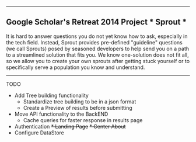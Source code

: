 ---------------------------------------------------------------
Google Scholar's Retreat 2014 Project * Sprout *
---------------------------------------------------------------
It is hard to answer questions you do not yet know how to ask, especially in the tech field. Instead, Sprout provides pre-defined "guideline" questions (we call Sprouts) posed by seasoned developers to help send you on a path to a streamlined solution that fits you. We know one-solution does not fit all, so we allow you to create your own sprouts after getting stuck yourself or to specifically serve a population you know and understand.

---------------------------------------------------------------

TODO
* Add Tree building functionality
    + Standardize tree building to be in a json format
    + Create a Preview of results before submitting
* Move API functionality to the BackEND
	+ Cache queries for faster response in results page
* Authentication
~~* Landing Page~~
~~* Center About~~
* Configure DataStore